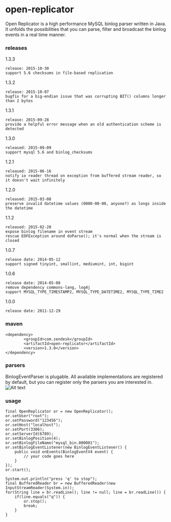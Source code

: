 open-replicator
===============

Open Replicator is a high performance MySQL binlog parser written in Java. It unfolds the possibilities that you can parse, filter and broadcast the binlog events in a real time manner.


### releases

1.3.3

    release: 2015-10-30
    support 5.6 checksums in file-based replication

1.3.2

    release: 2015-10-07
    bugfix for a big-endian issue that was corrupting BIT() columns longer than 2 bytes

1.3.1

    release: 2015-09-28
    provide a helpful error message when an old authentication scheme is detected

1.3.0

    released: 2015-09-09
    support mysql 5.6 and binlog_checksums

1.2.1

    released: 2015-06-16
    notify io reader thread on exception from buffered stream reader, so it doesn't wait infinitely

1.2.0

    released: 2015-03-08
    preserve invalid datetime values (0000-00-00, anyone?) as longs inside the datetime


1.1.2

    released: 2015-02-20
    expose binlog filename in event stream
    rescue EOFException around doParse(); it's normal when the stream is closed

1.0.7

    release date: 2014-05-12
    support signed tinyint, smallint, mediumint, int, bigint

1.0.6

    release date: 2014-05-08
    remove dependency commons-lang, log4j
    support MYSQL_TYPE_TIMESTAMP2, MYSQL_TYPE_DATETIME2, MYSQL_TYPE_TIME2

1.0.0

    release date: 2011-12-29

### maven
```
<dependency>
        <groupId>com.zendesk</groupId>
        <artifactId>open-replicator</artifactId>
        <version>1.3.0</version>
</dependency>
```
### parsers

BinlogEventParser is plugable. All available implementations are registered by default, but you can register only the parsers you are interested in.
![Alt text](http://dl.iteye.com/upload/attachment/0070/3054/4274ab64-b6d2-380b-86b2-56afa0de523d.png)

### usage
```
final OpenReplicator or = new OpenReplicator();
or.setUser("root");
or.setPassword("123456");
or.setHost("localhost");
or.setPort(3306);
or.setServerId(6789);
or.setBinlogPosition(4);
or.setBinlogFileName("mysql_bin.000001");
or.setBinlogEventListener(new BinlogEventListener() {
    public void onEvents(BinlogEventV4 event) {
        // your code goes here
    }
});
or.start();

System.out.println("press 'q' to stop");
final BufferedReader br = new BufferedReader(new InputStreamReader(System.in));
for(String line = br.readLine(); line != null; line = br.readLine()) {
    if(line.equals("q")) {
        or.stop();
        break;
    }
}
```
